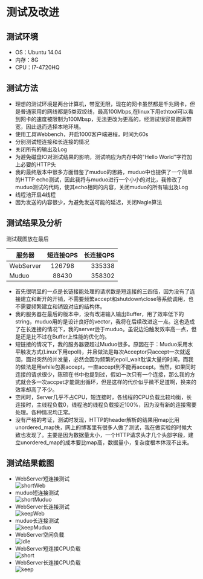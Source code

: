 # 测试及改进

## 测试环境

* OS：Ubuntu 14.04
* 内存：8G
* CPU：I7-4720HQ

## 测试方法

* 理想的测试环境是两台计算机，带宽无限，现在的网卡虽然都是千兆网卡，但是普通家用的网线都是5类双绞线，最高100Mbps,在linux下用ethtool可以看到网卡的速度被限制为100Mbsp，无法更改为更高的，经测试很容易跑满带宽，因此退而选择本地环境。
* 使用工具Webbench，开启1000客户端进程，时间为60s
* 分别测试短连接和长连接的情况
* 关闭所有的输出及Log
* 为避免磁盘IO对测试结果的影响，测试响应为内存中的"Hello World"字符加上必要的HTTP头
* 我的最终版本中很多方面借鉴了muduo的思路，muduo中也提供了一个简单的HTTP echo测试，因此我将与muduo进行一个小小的对比，我修改了muduo测试的代码，使其echo相同的内容，关闭muduo的所有输出及Log
* 线程池开启4线程
* 因为发送的内容很少，为避免发送可能的延迟，关闭Nagle算法

## 测试结果及分析

测试截图放在最后  

| 服务器       | 短连接QPS | 长连接QPS |
| --------- |:------:| ------:|
| WebServer | 126798 | 335338 |
| Muduo     | 88430  | 358302 |

* 首先很明显的一点是长链接能处理的请求数是短连接的三四倍，因为没有了连接建立和断开的开销，不需要频繁accept和shutdown\close等系统调用，也不需要频繁建立和销毁对应的结构体。
* 我的服务器在最后的版本中，没有改进输入输出Buffer，用了效率低下的string，muduo用的是设计良好的vector<char>，我将在后续改进这一点。这也造成了在长连接的情况下，我的server逊于muduo。虽说边沿触发效率高一点，但是还是比不过在Buffer上性能的优化的。
* 短链接的情况下，我的服务器要超过Muduo很多。原因在于：Muduo采用水平触发方式(Linux下用epoll)，并且做法是每次Acceptor只accept一次就返回，面对突然的并发量，必然会因为频繁的epoll_wait耽误大量的时间，而我的做法是用while包裹accept，一直accept到不能再accept。当然，如果同时连接的请求很少，陈硕在书中也提到过，假如一次只有一个连接，那么我的方式就会多一次accpet才能跳出循环，但是这样的代价似乎微不足道啊，换来的效率却高了不少。
* 空闲时，Server几乎不占CPU，短连接时，各线程的CPU负载比较均衡，长连接时，主线程负载0，线程池的线程负载接近100%，因为没有新的连接需要处理。各种情况均正常。
* 没有严格的考证，测试时发现，HTTP的header解析的结果用map比用unordered_map快，网上的博客里有很多人做了测试，我在做实验的时候大致也发现了。主要是因为数据量太小，一个HTTP请求头才几个头部字段，建立unordered_map的成本要比map高，数据量小，复杂度根本体现不出来。

## 测试结果截图

* WebServer短连接测试  
  ![shortWeb](https://github.com/linyacool/WebServer/blob/master/datum/WebServer.png)
* muduo短连接测试  
  ![shortMuduo](https://github.com/linyacool/WebServer/blob/master/datum/muduo.png)
* WebServer长连接测试  
  ![keepWeb](https://github.com/linyacool/WebServer/blob/master/datum/WebServerk.png)
* muduo长连接测试  
  ![keepMuduo](https://github.com/linyacool/WebServer/blob/master/datum/muduok.png)
* WebServer空闲负载  
  ![idle](https://github.com/linyacool/WebServer/blob/master/datum/idle.png)
* WebServer短连接CPU负载  
  ![short](https://github.com/linyacool/WebServer/blob/master/datum/close.png)
* WebServer长连接CPU负载  
  ![keep](https://github.com/linyacool/WebServer/blob/master/datum/keepalive.png)
